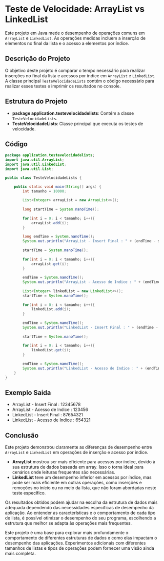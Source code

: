 # Teste de Velocidade: ArrayList vs LinkedList

Este projeto em Java mede o desempenho de operações comuns em `ArrayList` e `LinkedList`. As operações medidas incluem a inserção de elementos no final da lista e o acesso a elementos por índice.

## Descrição do Projeto

O objetivo deste projeto é comparar o tempo necessário para realizar inserções no final da lista e acessos por índice em `ArrayList` e `LinkedList`. A classe principal `TesteVelocidadeLists` contém o código necessário para realizar esses testes e imprimir os resultados no console.

## Estrutura do Projeto

- **package application.testevelocidadelists**: Contém a classe `TesteVelocidadeLists`.
- **TesteVelocidadeLists**: Classe principal que executa os testes de velocidade.

## Código

```java
package application.testevelocidadelists;
import java.util.ArrayList;
import java.util.LinkedList;
import java.util.List;

public class TesteVelocidadeLists {

    public static void main(String[] args) {
        int tamanho = 10000;
        
        List<Integer> arrayList = new ArrayList<>();
        
        long startTime = System.nanoTime();
        
        for(int i = 0; i < tamanho; i++){
            arrayList.add(i);
        }
        
        long endTime = System.nanoTime();
        System.out.println("ArrayList - Insert Final : " + (endTime - startTime));
        
        startTime = System.nanoTime();
        
        for(int i = 0; i < tamanho; i++){
            arrayList.get(i);
        }
        
        endTime = System.nanoTime();
        System.out.println("ArrayList - Acesso de Indice : " + (endTime - startTime));
       
        List<Integer> linkedList = new LinkedList<>();
        startTime = System.nanoTime();
        
        for(int i = 0; i < tamanho; i++){
            linkedList.add(i);
        } 
        
        endTime = System.nanoTime();
        System.out.println("LinkedList - Insert Final : " + (endTime - startTime));
        
        startTime = System.nanoTime();
        
        for(int i = 0; i < tamanho; i++){
            linkedList.get(i);
        }
        
        endTime = System.nanoTime();
        System.out.println("LinkedList - Acesso de Indice : " + (endTime - startTime));
    }
}
```

## Exemplo Saida

- ArrayList - Insert Final : 12345678
- ArrayList - Acesso de Indice : 123456
- LinkedList - Insert Final : 87654321
- LinkedList - Acesso de Indice : 654321

## Conclusão

Este projeto demonstrou claramente as diferenças de desempenho entre `ArrayList` e `LinkedList` em operações de inserção e acesso por índice. 

- **ArrayList** mostrou ser mais eficiente para acessos por índice, devido à sua estrutura de dados baseada em array. Isso o torna ideal para cenários onde leituras frequentes são necessárias.
- **LinkedList** teve um desempenho inferior em acessos por índice, mas pode ser mais eficiente em outras operações, como inserções e remoções no início ou no meio da lista, que não foram abordadas neste teste específico.

Os resultados obtidos podem ajudar na escolha da estrutura de dados mais adequada dependendo das necessidades específicas de desempenho da aplicação. Ao entender as características e o comportamento de cada tipo de lista, é possível otimizar o desempenho do seu programa, escolhendo a estrutura que melhor se adapta às operações mais frequentes.

Este projeto é uma base para explorar mais profundamente o comportamento de diferentes estruturas de dados e como elas impactam o desempenho das aplicações. Experimentos adicionais com diferentes tamanhos de listas e tipos de operações podem fornecer uma visão ainda mais completa.

